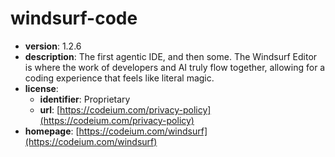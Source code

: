 # windsurf-code

- **version**: 1.2.6
- **description**: The first agentic IDE, and then some. The Windsurf Editor is where the work of developers and AI truly flow together, allowing for a coding experience that feels like literal magic.
- **license**:
  - **identifier**: Proprietary
  - **url**: [https://codeium.com/privacy-policy](https://codeium.com/privacy-policy)
- **homepage**: [https://codeium.com/windsurf](https://codeium.com/windsurf)

